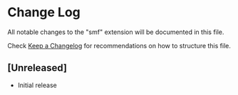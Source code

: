 # Change Log

All notable changes to the "smf" extension will be documented in this file.

Check [Keep a Changelog](http://keepachangelog.com/) for recommendations on how to structure this file.

## [Unreleased]

- Initial release